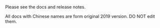 Please see the docs and release notes.

All docs with Chinese names are form original 2019 version. DO NOT edit them.
